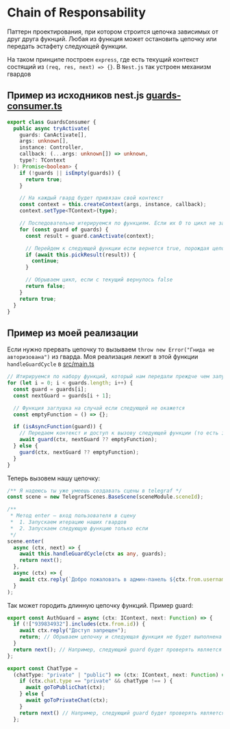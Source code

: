 # Chain of Responsability

Паттерн проектирования, при котором строится цепочка зависимых от друг друга фукнций. Любая из функция может остановить цепочку или передать эстафету следующей функции.

На таком принципе построен `express`, где есть текущий контекст состящий из `(req, res, next) => {}`. В `Nest.js` так устроен механизм гвардов

## Пример из исходников nest.js [guards-consumer.ts](https://github.com/nestjs/nest/blob/master/packages/core/guards/guards-consumer.ts)

```typescript
export class GuardsConsumer {
  public async tryActivate(
    guards: CanActivate[],
    args: unknown[],
    instance: Controller,
    callback: (...args: unknown[]) => unknown,
    type?: TContext
  ): Promise<boolean> {
    if (!guards || isEmpty(guards)) {
      return true;
    }

    // На каждый гвард будет привязан свой контекст
    const context = this.createContext(args, instance, callback);
    context.setType<TContext>(type);

    // Последовательно итерируемся по функциям. Если их 0 то цикл не запустится
    for (const guard of guards) {
      const result = guard.canActivate(context);

      // Перейдем к следующей функции если вернется true, порождая цепочку
      if (await this.pickResult(result)) {
        continue;
      }

      // Обрываем цикл, если с текущий вернулось false
      return false;
    }
    return true;
  }
}
```

## Пример из моей реализации

Если нужно прервать цепочку то вызываем `throw new Error("Гнида не авторизована")` из гварда. Моя реализация лежит в этой функции `handleGuardCycle` в [src/main.ts](https://github.com/impuLssse/telegraf-ecosystem/blob/master/src/main.ts)

```typescript
// Итирируемся по набору функций, который нам передали преждче чем запустить обработчик
for (let i = 0; i < guards.length; i++) {
  const guard = guards[i];
  const nextGuard = guards[i + 1];

  // Функция заглушка на случай если следующей не окажется
  const emptyFunction = () => {};

  if (isAsyncFunction(guard)) {
    // Передаем контекст и доступ к вызову следующей функции (то есть i + 1 если ты блять не понимаешь)
    await guard(ctx, nextGuard ?? emptyFunction);
  } else {
    guard(ctx, nextGuard ?? emptyFunction);
  }
}
```

Теперь вызовем нашу цепочку:

```typescript
/** Я надеюсь ты уже умеешь создавать сцены в telegraf */
const scene = new TelegrafScenes.BaseScene(sceneModule.sceneId);

/**
 * Метод enter — вход пользователя в сцену
 *  1. Запускаем итерацию наших гвардов
 *  2. Запускаем следующую функцию только если
 */
scene.enter(
  async (ctx, next) => {
    await this.handleGuardCycle(ctx as any, guards);
    return next();
  },
  async (ctx) => {
    await ctx.reply(`Добро пожаловать в админ-панель ${ctx.from.username}!`);
  }
);
```

Так может городить длинную цепочку функций. Пример guard:

```typescript
export const AuthGuard = async (ctx: IContext, next: Function) => {
  if (!["939834932"].includes(ctx.from.id)) {
    await ctx.reply("Доступ запрещен");
    return; // Обрываем цепочку и следующая функция не будет выполнена
  }
  return next(); // Например, следующий guard будет проверять является ли чат публичным
};

export const ChatType =
  (chatType: "private" | "public") => (ctx: IContext, next: Function) => {
    if (ctx.chat.type == "private" && chatType !== ) {
      await goToPublicChat(ctx);
    } else {
      await goToPrivateChat(ctx);
    }
    return next() // Например, следующий guard будет проверять является ли чат публичным
  };
```
